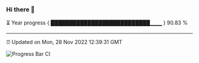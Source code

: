 ### Hi there 👋

⏳ Year progress { ███████████████████████████▁▁▁ } 90.83 %

---

⏰ Updated on Mon, 28 Nov 2022 12:39:31 GMT

![Progress Bar CI](https://github.com/ZhaoGui/ZhaoGui/workflows/Progress%20Bar%20CI/badge.svg)
